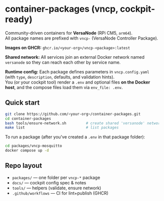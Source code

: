 # container-packages (vncp, cockpit-ready)

Community-driven containers for **VersaNode** (RPi CM5, `arm64`).  
All package names are prefixed with `vncp-` (VersaNode Controller Package).

**Images on GHCR:** `ghcr.io/<your-org>/vncp-<package>:latest`

**Shared network:** All services join an external Docker network named `versanode` so they can reach each other by service name.

**Runtime config:** Each package defines parameters in `vncp.config.yaml` (with `type`, `description`, defaults, and validation hints).  
You (or your cockpit tool) render a `.env` and optional files **on the Docker host**, and the compose files load them via `env_file: .env`.

## Quick start
```bash
git clone https://github.com/<your-org>/container-packages.git
cd container-packages
bash tools/ensure-network.sh         # create shared 'versanode' network
make list                            # list packages
```

To run a package (after you've created a `.env` in that package folder):
```bash
cd packages/vncp-mosquitto
docker compose up -d
```

## Repo layout
- `packages/` — one folder per `vncp-*` package
- `docs/` — cockpit config spec & notes
- `tools/` — helpers (validate, ensure network)
- `.github/workflows` — CI for lint+publish (GHCR)
